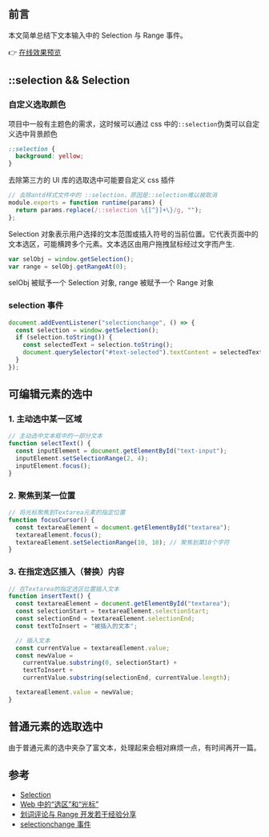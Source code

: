 ## 前言

本文简单总结下文本输入中的 Selection 与 Range 事件。

👉 [在线效果预览](https://chenxiaoyao6228.github.io/html-preview/?https://github.com/chenxiaoyao6228/fe-notes/blob/main/Javascript/_demo/selection/input-textarea-selection.html)

## ::selection && Selection

### 自定义选取颜色

项目中一般有主题色的需求，这时候可以通过 css 中的`::selection`伪类可以自定义选中背景颜色

```css
::selection {
  background: yellow;
}
```

去除第三方的 UI 库的选取选中可能要自定义 css 插件

```js
// 去除antd样式文件中的 ::selection，原因是::selection难以被取消
module.exports = function runtime(params) {
  return params.replace(/::selection \{[^}]+\}/g, "");
};
```

Selection 对象表示用户选择的文本范围或插入符号的当前位置。它代表页面中的文本选区，可能横跨多个元素。文本选区由用户拖拽鼠标经过文字而产生.

```js
var selObj = window.getSelection();
var range = selObj.getRangeAt(0);
```

selObj 被赋予一个 Selection 对象, range 被赋予一个 Range 对象

### selection 事件

```js
document.addEventListener("selectionchange", () => {
  const selection = window.getSelection();
  if (selection.toString()) {
    const selectedText = selection.toString();
    document.querySelector("#text-selected").textContent = selectedText;
  }
});
```

## 可编辑元素的选中

### 1. 主动选中某一区域

```js
// 主动选中文本框中的一部分文本
function selectText() {
  const inputElement = document.getElementById("text-input");
  inputElement.setSelectionRange(2, 4);
  inputElement.focus();
}
```

### 2. 聚焦到某一位置

```js
// 将光标聚焦到Textarea元素的指定位置
function focusCursor() {
  const textareaElement = document.getElementById("textarea");
  textareaElement.focus();
  textareaElement.setSelectionRange(10, 10); // 聚焦到第10个字符
}
```

### 3. 在指定选区插入（替换）内容

```js
// 在Textarea的指定选区位置插入文本
function insertText() {
  const textareaElement = document.getElementById("textarea");
  const selectionStart = textareaElement.selectionStart;
  const selectionEnd = textareaElement.selectionEnd;
  const textToInsert = "被插入的文本";

  // 插入文本
  const currentValue = textareaElement.value;
  const newValue =
    currentValue.substring(0, selectionStart) +
    textToInsert +
    currentValue.substring(selectionEnd, currentValue.length);

  textareaElement.value = newValue;
}
```

## 普通元素的选取选中

由于普通元素的选中夹杂了富文本，处理起来会相对麻烦一点，有时间再开一篇。

## 参考

- [Selection ](https://developer.mozilla.org/zh-CN/docs/Web/API/Selection)
- [Web 中的“选区”和“光标”](https://segmentfault.com/a/1190000041457245)
- [划词评论与 Range 开发若干经验分享](https://www.zhangxinxu.com/wordpress/2022/09/js-selection-range/)
- [selectionchange 事件](https://developer.mozilla.org/zh-CN/docs/Web/API/Document/selectionchange_event)

